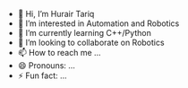 - 👋 Hi, I’m Hurair Tariq
- 👀 I’m interested in Automation and Robotics
- 🌱 I’m currently learning C++/Python
- 💞️ I’m looking to collaborate on Robotics
- 📫 How to reach me ...
- 😄 Pronouns: ...
- ⚡ Fun fact: ...

<!---
hurairtariq/hurairtariq is a ✨ special ✨ repository because its `README.md` (this file) appears on your GitHub profile.
You can click the Preview link to take a look at your changes.
--->
